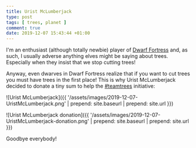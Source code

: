 ```yaml
---
title: Urist McLumberjack
type: post
tags: [ trees, planet ]
comment: true
date: 2019-12-07 15:43:44 +01:00
---
```


I'm an enthusiast (although totally newbie) player of [Dwarf
Fortress][df] and, as such, I usually adverse anything elves might be
saying about trees.  Especially when they insist that we stop cutting
trees!

Anyway, even dwarves in Dwarf Fortress realize that if you want to cut
trees you must have trees in the first place! This is why Urist
McLumberjack decided to donate a tiny sum to help the [#teamtrees][tt]
initiative:

![Urist McLumberjack]({{ '/assets/images/2019-12-07-UristMcLumberjack.png' | prepend: site.baseurl | prepend: site.url }})

![Urist McLumberjack donation]({{ '/assets/images/2019-12-07-UristMcLumberjack-donation.png' | prepend: site.baseurl | prepend: site.url }})

Goodbye everybody!

[df]: https://www.bay12games.com/dwarves/
[tt]: https://teamtrees.org/

